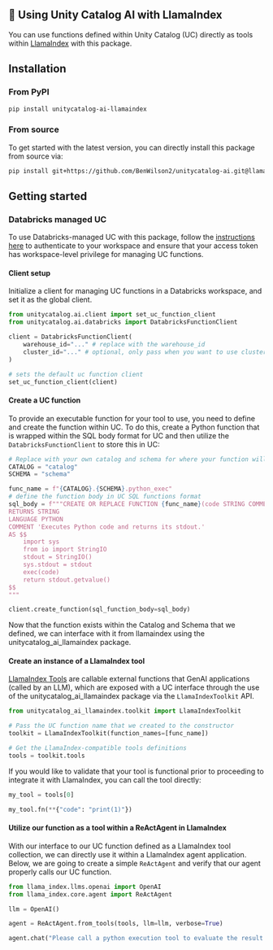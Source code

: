 ## 🦙 Using Unity Catalog AI with LlamaIndex

You can use functions defined within Unity Catalog (UC) directly as tools within [LlamaIndex](https://docs.llamaindex.ai/en/stable/) with this package.

## Installation 

### From PyPI

```sh
pip install unitycatalog-ai-llamaindex
```

### From source

To get started with the latest version, you can directly install this package from source via:

<!-- TODO: update this to the actual path where the repo's main branch will live -->
```sh
pip install git+https://github.com/BenWilson2/unitycatalog-ai.git@llama-index#subdirectory=integrations/llamaindex
```

## Getting started

### Databricks managed UC

To use Databricks-managed UC with this package, follow the [instructions here](https://docs.databricks.com/en/dev-tools/cli/authentication.html#authentication-for-the-databricks-cli) to authenticate to your workspace and ensure that your access token has workspace-level privilege for managing UC functions.

#### Client setup

Initialize a client for managing UC functions in a Databricks workspace, and set it as the global client.

```python
from unitycatalog.ai.client import set_uc_function_client
from unitycatalog.ai.databricks import DatabricksFunctionClient

client = DatabricksFunctionClient(
    warehouse_id="..." # replace with the warehouse_id
    cluster_id="..." # optional, only pass when you want to use cluster for function creation
)

# sets the default uc function client
set_uc_function_client(client)
```

#### Create a UC function

To provide an executable function for your tool to use, you need to define and create the function within UC. To do this,
create a Python function that is wrapped within the SQL body format for UC and then utilize the `DatabricksFunctionClient` to store this in UC:

```python
# Replace with your own catalog and schema for where your function will be stored
CATALOG = "catalog"
SCHEMA = "schema"

func_name = f"{CATALOG}.{SCHEMA}.python_exec"
# define the function body in UC SQL functions format
sql_body = f"""CREATE OR REPLACE FUNCTION {func_name}(code STRING COMMENT 'Python code to execute. Remember to print the final result to stdout.')
RETURNS STRING
LANGUAGE PYTHON
COMMENT 'Executes Python code and returns its stdout.'
AS $$
    import sys
    from io import StringIO
    stdout = StringIO()
    sys.stdout = stdout
    exec(code)
    return stdout.getvalue()
$$
"""

client.create_function(sql_function_body=sql_body)
```

Now that the function exists within the Catalog and Schema that we defined, we can interface with it from llamaindex using the unitycatalog_ai_llamaindex package.

#### Create an instance of a LlamaIndex tool

[LlamaIndex Tools](https://docs.llamaindex.ai/en/stable/module_guides/deploying/agents/tools/) are callable external functions that GenAI applications (called by 
an LLM), which are exposed with a UC interface through the use of the unitycatalog_ai_llamaindex package via the `LlamaIndexToolkit` API.

```python
from unitycatalog_ai_llamaindex.toolkit import LlamaIndexToolkit

# Pass the UC function name that we created to the constructor
toolkit = LlamaIndexToolkit(function_names=[func_name])

# Get the LlamaIndex-compatible tools definitions
tools = toolkit.tools
```

If you would like to validate that your tool is functional prior to proceeding to integrate it with LlamaIndex, you can call the tool directly:

```python
my_tool = tools[0]

my_tool.fn(**{"code": "print(1)"})
```

#### Utilize our function as a tool within a ReActAgent in LlamaIndex

With our interface to our UC function defined as a LlamaIndex tool collection, we can directly use it within a LlamaIndex agent application. 
Below, we are going to create a simple `ReActAgent` and verify that our agent properly calls our UC function. 

```python
from llama_index.llms.openai import OpenAI
from llama_index.core.agent import ReActAgent

llm = OpenAI()

agent = ReActAgent.from_tools(tools, llm=llm, verbose=True)

agent.chat("Please call a python execution tool to evaluate the result of 42 + 97.")
```
